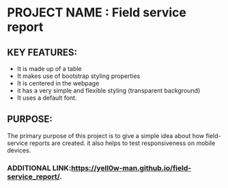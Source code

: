 # PROJECT NAME : Field service report
## KEY FEATURES:
- It  is made up of a table
- It makes use of bootstrap styling properties
- It is centered in the webpage
- it has a very simple and flexible styling (transparent background)
- It uses a default font.
## PURPOSE:
The primary purpose of this project is to give a simple idea about how field-service reports are created.
it also helps to test responsiveness on mobile devices.
### ADDITIONAL LINK:https://yell0w-man.github.io/field-service_report/.
